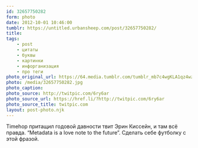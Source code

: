```yaml
---
id: 32657750282
form: photo
date: 2012-10-01 10:46:00
tumblr: https://untitled.urbansheep.com/post/32657750282/
title:
tags:
    - post
    - цитаты
    - буквы
    - картинки
    - инфорганизация
    - про теги
photo_original_url: https://64.media.tumblr.com/tumblr_mb7c4wgKLA1qz4wzio1_500.jpg
photo: /media/32657750282.jpg
photo_caption: 
photo_source: http://twitpic.com/6ry6ar
photo_source_url: https://href.li/?http://twitpic.com/6ry6ar
photo_source_title: twitpic.com
layout: post-photo.njk
---
```


<p>Timehop притащил годовой давности твит Эрин Киссейн, и там всё правда. “Metadata is a love note to the future”. Сделать себе футболку с этой фразой.</p>
